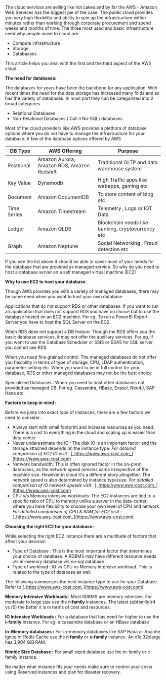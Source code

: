 The cloud services are selling like hot cakes and by far the AWS - Amazon Web Services has the biggest pie of the cake.  The public cloud provides you very high flexibility and ability to spin up the infrastructure within minutes rather than working through corporate procurement and spend weeks and months of time.  The three most used and basic infrastructure need why people move to cloud are

- Compute infrastructure
- Storage
- Databaases

This article helps you deal with the first and the third aspect of the AWS cloud.

**The need for databases:**

The databases for years have been the backbone for any application.  With recent times the need for the data storage has increased many folds and so has the variety of databases.  In most part they can be categorized into 2 broad categories

- Relational Databases
- Non-Relational Databases ( Call it No-SQL) databases.

Most of the cloud providers like AWS provides a plethora of database options where you do not have to manage the infrastructure for your database.  A few of the database options offered by AWS

| DB Type | AWS Offering | Purpose |
| --- | --- | --- |
| Relational | Amazon Aurora, Amazon RDS, Amazon Redshift | Traditional OLTP and data warehouse system |
| Key Value | Dynamodb | High Traffic apps like webapps, gaming etc |
| Document | Amazon DocumentDB | To store content of blog etc |
| Time Series | Amazon Timestream | Telemetry , Logs or IOT Data |
| Ledger | Amazon QLDB | Blockchain needs like banking, cryptocurrency etc |
| Graph | Amazon Neptune | Social Networking , Fraud detection etc |

If you see the list above it should be able to cover most of your needs for the database that are provided as managed service.  So why do you need to host a database server on a self managed virtual machine (EC2)

**Why to use EC2 to host your database.**

Though AWS provides you with a variety of managed databases, there may be some need when you want to host your own database.

Applications that do not support RDS or other databases:  If you want to run an application that does not support RDS you have no choice but to use the database hosted on an EC2 machine.  For eg. To run a PowerBI Report Server you have to host the SQL Server on the EC2.

When RDS does not support a DB feature:  Though the RDS offers you the basic database services, it may not offer the auxiliary services.  For eg. if you want to use the Database Scheduler  or SSIS or SSAS for SQL server, you cannot use RDS

When you need fine grained control:  The managed databases do not offer you flexibility in terms of type of storage, CPU, LDAP authentication, parameter setting etc.  When you want to be in full control for your database, RDS or other managed databases may not be the best choice

Specialized Databases : When you need to host other databases not provided as managed DB.  For eg. Cassandra, HBase, Exasol, Neo4J, SAP Hana etc.



**Factors to keep in mind :**

Before we jump into exact type of instances, there are a few factors we need to consider :

- Always start with small footprint and increase resources as you need.  There is a cost to everything in the cloud and scaling up is easier than data center
- Never underestimate the IO :  The disk IO is an important factor and the storage attached depends on the instance type.  _For detailed comparison of EC2 IO visit :_ [_https://www.aws-cost.com_](https://www.aws-cost.com)
- Network bandwidth:  This is often ignored factor in the on-prem databases, as the network speed remains same irrespective of the machine size.  However in cloud it&#39;s a different story altogether.  The network speed is also determined by instance type/size.  _For detailed comparison of IO network speeds visit :_ [_https://www.aws-cost.com_](https://www.aws-cost.com)
- CPU v/s Memory intensive workloads:  The EC2 instances are tied to a specific ratio of CPU to memory unlike a server in the data-center, where you have flexibility to choose your own level of CPU and network. _For detailed comparison of CPU &amp; RAM for EC2 visit :_ [_https://www.aws-cost.com_](https://www.aws-cost.com)

**Choosing the right EC2 for your database :**

While selecting the right EC2 instance there are a multitude of factors that affect your decision

- Type of Database : This is the most important factor that determines your choice of database.  A RDBMS may have different resource needs v/s in-memory database v/s no-sql database
- Type of workload : IO vs CPU vs Memory intensive workload.  This is related to the type of database as well.

The following summarizes the best instance type to use for your Database.  Refer to [_https://www.aws-cost.com_](https://www.aws-cost.com)

**Memory Intensive Workloads :** Most RDBMS are memory intensive.  For moderate to large size use the **r-family** instances.  The latest subfamily(r4 vs r5) the better it is in terms of cost and resources.

**IO Intensive Workloads :** For a database that has need for higher io use the **i-family** instance. For eg. a cassandra database or an HBase database

**In-Memory databases :** For in-memory databases like SAP Hana or Apache Ignite or Redis Cache use the **r-family** or **x-family** instance.  An x1e.32xlarge has 3,904 GiB        RAM.

**Nimble Size Database :** For small sized database use the m-family or c-family instance.

No matter what instance fits your needs make sure to control your costs using Reserved instances and plan for disaster recovery.
